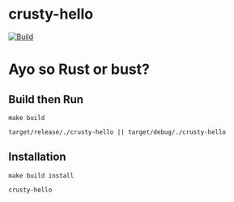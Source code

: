 # crusty-hello

[![Build](https://github.com/4cecoder/crusty-hello/actions/workflows/build.yml/badge.svg?event=status)](https://github.com/4cecoder/crusty-hello/actions/workflows/build.yml)

# Ayo so Rust or bust?

## Build then Run

`make build`

`target/release/./crusty-hello || target/debug/./crusty-hello`

## Installation
`make build install`

`crusty-hello`
  
